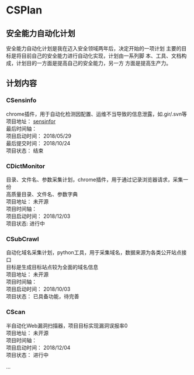 # CSPlan

## 安全能力自动化计划
安全能力自动化计划是我在迈入安全领域两年后，决定开始的一项计划
主要的目标是将目前自己的安全能力进行自动化实现，计划由一系列脚
本、工具、文档构成，计划目的一方面是提高自己的安全能力，另一方
方面是提高生产力。


## 计划内容

### CSensinfo
chrome插件，用于自动化检测因配置、运维不当导致的信息泄露，如.gir/.svn等  
项目地址： [sensinfor](https://github.com/donot-wong/sensinfor)  
最后时间轴：   
	项目启动时间： 2018/05/29  
	最后提交时间： 2018/10/24  
	项目状态： 结束  


### CDictMonitor
目录、文件名、参数采集计划，chrome插件，用于通过记录浏览器请求，采集一份   
高质量目录、文件名、参数字典  
项目地址： 未开源  
项目时间轴：  
	项目启动时间： 2018/12/03  
	项目状态:  进行中  


### CSubCrawl
自动化域名采集计划，python工具，用于采集域名，数据来源为各类公开站点接口  
目标是生成目标站点较为全面的域名信息  
项目地址： 未开源  
项目时间轴：  
	项目启动时间： 2018/10/03  
	项目状态： 已具备功能，待完善  


### CScan
半自动化Web漏洞扫描器，项目目标实现漏洞误报率0  
项目地址： 未开源  
项目时间轴：  
	项目启动时间： 2018/12/04  
	项目状态： 进行中  
 
... 